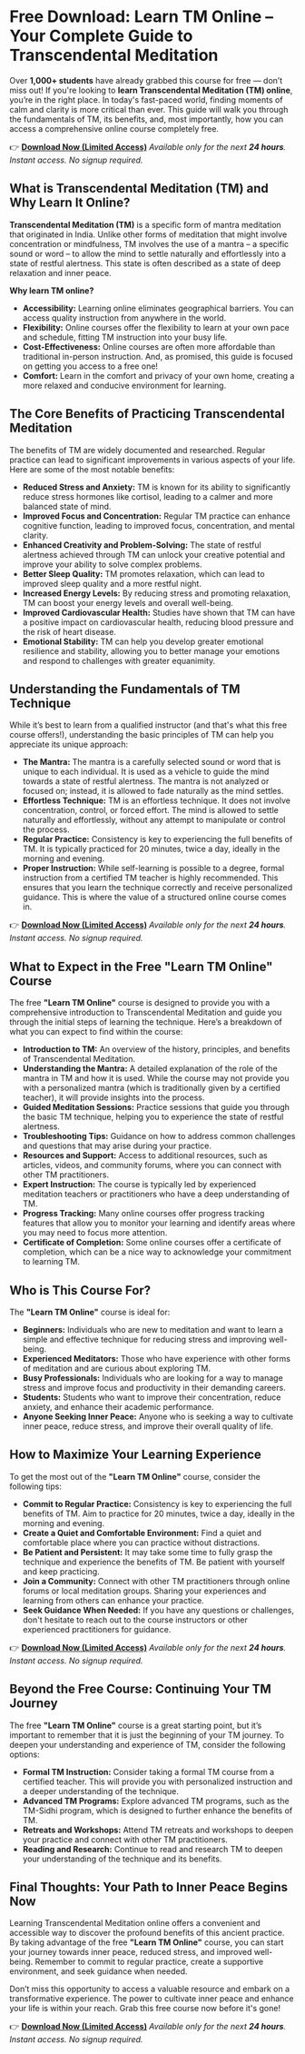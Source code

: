 # Free Download: Learn TM Online – Your Complete Guide to Transcendental Meditation

Over **1,000+ students** have already grabbed this course for free — don’t miss out! If you're looking to **learn Transcendental Meditation (TM) online**, you’re in the right place. In today's fast-paced world, finding moments of calm and clarity is more critical than ever. This guide will walk you through the fundamentals of TM, its benefits, and, most importantly, how you can access a comprehensive online course completely free.

👉 [**Download Now (Limited Access)**](https://udemywork.com/learn-tm-online)
_Available only for the next **24 hours**. Instant access. No signup required._

## What is Transcendental Meditation (TM) and Why Learn It Online?

**Transcendental Meditation (TM)** is a specific form of mantra meditation that originated in India. Unlike other forms of meditation that might involve concentration or mindfulness, TM involves the use of a mantra – a specific sound or word – to allow the mind to settle naturally and effortlessly into a state of restful alertness. This state is often described as a state of deep relaxation and inner peace.

**Why learn TM online?**

*   **Accessibility:** Learning online eliminates geographical barriers. You can access quality instruction from anywhere in the world.
*   **Flexibility:** Online courses offer the flexibility to learn at your own pace and schedule, fitting TM instruction into your busy life.
*   **Cost-Effectiveness:** Online courses are often more affordable than traditional in-person instruction. And, as promised, this guide is focused on getting you access to a free one!
*   **Comfort:** Learn in the comfort and privacy of your own home, creating a more relaxed and conducive environment for learning.

## The Core Benefits of Practicing Transcendental Meditation

The benefits of TM are widely documented and researched. Regular practice can lead to significant improvements in various aspects of your life. Here are some of the most notable benefits:

*   **Reduced Stress and Anxiety:** TM is known for its ability to significantly reduce stress hormones like cortisol, leading to a calmer and more balanced state of mind.
*   **Improved Focus and Concentration:** Regular TM practice can enhance cognitive function, leading to improved focus, concentration, and mental clarity.
*   **Enhanced Creativity and Problem-Solving:** The state of restful alertness achieved through TM can unlock your creative potential and improve your ability to solve complex problems.
*   **Better Sleep Quality:** TM promotes relaxation, which can lead to improved sleep quality and a more restful night.
*   **Increased Energy Levels:** By reducing stress and promoting relaxation, TM can boost your energy levels and overall well-being.
*   **Improved Cardiovascular Health:** Studies have shown that TM can have a positive impact on cardiovascular health, reducing blood pressure and the risk of heart disease.
*   **Emotional Stability:** TM can help you develop greater emotional resilience and stability, allowing you to better manage your emotions and respond to challenges with greater equanimity.

## Understanding the Fundamentals of TM Technique

While it’s best to learn from a qualified instructor (and that's what this free course offers!), understanding the basic principles of TM can help you appreciate its unique approach:

*   **The Mantra:** The mantra is a carefully selected sound or word that is unique to each individual. It is used as a vehicle to guide the mind towards a state of restful alertness. The mantra is not analyzed or focused on; instead, it is allowed to fade naturally as the mind settles.
*   **Effortless Technique:** TM is an effortless technique. It does not involve concentration, control, or forced effort. The mind is allowed to settle naturally and effortlessly, without any attempt to manipulate or control the process.
*   **Regular Practice:** Consistency is key to experiencing the full benefits of TM. It is typically practiced for 20 minutes, twice a day, ideally in the morning and evening.
*   **Proper Instruction:** While self-learning is possible to a degree, formal instruction from a certified TM teacher is highly recommended. This ensures that you learn the technique correctly and receive personalized guidance. This is where the value of a structured online course comes in.

👉 [**Download Now (Limited Access)**](https://udemywork.com/learn-tm-online)
_Available only for the next **24 hours**. Instant access. No signup required._

## What to Expect in the Free "Learn TM Online" Course

The free **"Learn TM Online"** course is designed to provide you with a comprehensive introduction to Transcendental Meditation and guide you through the initial steps of learning the technique. Here’s a breakdown of what you can expect to find within the course:

*   **Introduction to TM:** An overview of the history, principles, and benefits of Transcendental Meditation.
*   **Understanding the Mantra:** A detailed explanation of the role of the mantra in TM and how it is used. While the course may not provide you with a personalized mantra (which is traditionally given by a certified teacher), it will provide insights into the process.
*   **Guided Meditation Sessions:** Practice sessions that guide you through the basic TM technique, helping you to experience the state of restful alertness.
*   **Troubleshooting Tips:** Guidance on how to address common challenges and questions that may arise during your practice.
*   **Resources and Support:** Access to additional resources, such as articles, videos, and community forums, where you can connect with other TM practitioners.
*   **Expert Instruction:** The course is typically led by experienced meditation teachers or practitioners who have a deep understanding of TM.
*   **Progress Tracking:** Many online courses offer progress tracking features that allow you to monitor your learning and identify areas where you may need to focus more attention.
*   **Certificate of Completion:** Some online courses offer a certificate of completion, which can be a nice way to acknowledge your commitment to learning TM.

## Who is This Course For?

The **"Learn TM Online"** course is ideal for:

*   **Beginners:** Individuals who are new to meditation and want to learn a simple and effective technique for reducing stress and improving well-being.
*   **Experienced Meditators:** Those who have experience with other forms of meditation and are curious about exploring TM.
*   **Busy Professionals:** Individuals who are looking for a way to manage stress and improve focus and productivity in their demanding careers.
*   **Students:** Students who want to improve their concentration, reduce anxiety, and enhance their academic performance.
*   **Anyone Seeking Inner Peace:** Anyone who is seeking a way to cultivate inner peace, reduce stress, and improve their overall quality of life.

## How to Maximize Your Learning Experience

To get the most out of the **"Learn TM Online"** course, consider the following tips:

*   **Commit to Regular Practice:** Consistency is key to experiencing the full benefits of TM. Aim to practice for 20 minutes, twice a day, ideally in the morning and evening.
*   **Create a Quiet and Comfortable Environment:** Find a quiet and comfortable place where you can practice without distractions.
*   **Be Patient and Persistent:** It may take some time to fully grasp the technique and experience the benefits of TM. Be patient with yourself and keep practicing.
*   **Join a Community:** Connect with other TM practitioners through online forums or local meditation groups. Sharing your experiences and learning from others can enhance your practice.
*   **Seek Guidance When Needed:** If you have any questions or challenges, don't hesitate to reach out to the course instructors or other experienced practitioners for guidance.

👉 [**Download Now (Limited Access)**](https://udemywork.com/learn-tm-online)
_Available only for the next **24 hours**. Instant access. No signup required._

## Beyond the Free Course: Continuing Your TM Journey

The free **"Learn TM Online"** course is a great starting point, but it’s important to remember that it is just the beginning of your TM journey. To deepen your understanding and experience of TM, consider the following options:

*   **Formal TM Instruction:** Consider taking a formal TM course from a certified teacher. This will provide you with personalized instruction and a deeper understanding of the technique.
*   **Advanced TM Programs:** Explore advanced TM programs, such as the TM-Sidhi program, which is designed to further enhance the benefits of TM.
*   **Retreats and Workshops:** Attend TM retreats and workshops to deepen your practice and connect with other TM practitioners.
*   **Reading and Research:** Continue to read and research TM to deepen your understanding of the technique and its benefits.

## Final Thoughts: Your Path to Inner Peace Begins Now

Learning Transcendental Meditation online offers a convenient and accessible way to discover the profound benefits of this ancient practice. By taking advantage of the free **"Learn TM Online"** course, you can start your journey towards inner peace, reduced stress, and improved well-being. Remember to commit to regular practice, create a supportive environment, and seek guidance when needed.

Don’t miss this opportunity to access a valuable resource and embark on a transformative experience. The power to cultivate inner peace and enhance your life is within your reach. Grab this free course now before it's gone!

👉 [**Download Now (Limited Access)**](https://udemywork.com/learn-tm-online)
_Available only for the next **24 hours**. Instant access. No signup required._
